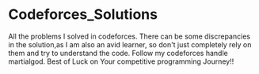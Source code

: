 # Codeforces_Solutions
All the problems I solved in codeforces.
There can be some discrepancies in the solution,as I am also an avid learner, so don't just completely rely on them and try to understand the code.
Follow my codeforces handle martialgod.
Best of Luck on Your competitive programming Journey!!
